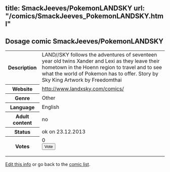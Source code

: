 title: SmackJeeves/PokemonLANDSKY
url: "/comics/SmackJeeves_PokemonLANDSKY.html"
---
Dosage comic SmackJeeves/PokemonLANDSKY
-----------------------------------------

<p id="msg"></p>
<script type="text/javascript">
if (window.location.search === '?edit_info_mail=sent_ok') {
  var elem = document.getElementById("msg");
  elem.innerHTML = 'Edited information sucessfully sent for review, which is usually done daily. Thanks!';
  elem.className = 'ok';
}
</script>
<table class="comicinfo">
<tr>
<th>Description</th><td>LAND//SKY follows the adventures of seventeen year old twins Xander and Lexi as they leave their hometown in the Hoenn region to travel and to see what the world of Pokemon has to offer. Story by Sky King Artwork by Freedomthai</td>
</tr>
<tr>
<th>Website</th><td><a href="http://www.landxsky.com/comics/">http://www.landxsky.com/comics/</a></td>
</tr>
<tr>
<th>Genre</th><td>Other</td>
</tr>
<tr>
<th>Language</th><td>English</td>
</tr>
<tr>
<th>Adult content</th><td>no</td>
</tr>
<tr>
<th>Status</th><td>ok on 23.12.2013</td>
</tr>
<tr>
<th>Votes</th><td>0
<form action="http://gaecounter.appspot.com/count/" method="POST">
<input name="name" type="hidden" value="SmackJeeves_PokemonLANDSKY"/>
<input name="uid" type="hidden" id="voteuid" value=""/>
<input type="submit" value="Vote"/>
</form>
</td>
</tr>
</table>
<script type="text/javascript">
var ua = navigator.userAgent;
document.getElementById("voteuid").value = ua.replace(/[^a-zA-Z0-9\._:]/g , "_");;
</script>

[Edit this info](SmackJeeves_PokemonLANDSKY_edit.html) or go back to the [comic list](../comic-index.html).
